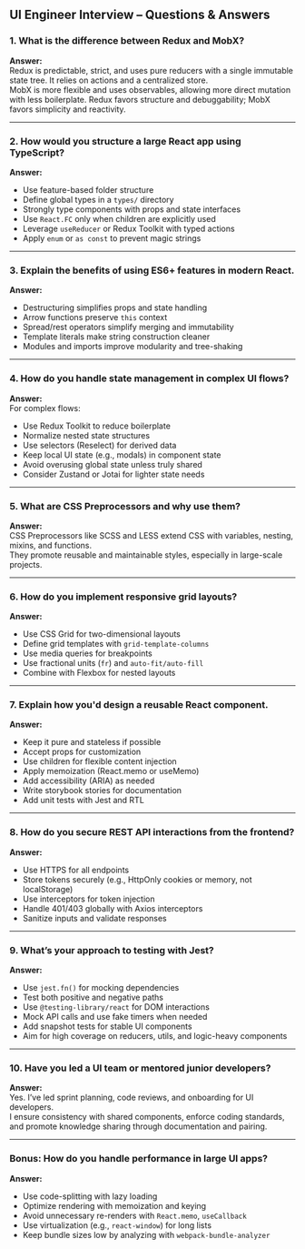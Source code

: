 ## UI Engineer Interview – Questions & Answers

### 1. What is the difference between Redux and MobX?
**Answer:**  
Redux is predictable, strict, and uses pure reducers with a single immutable state tree. It relies on actions and a centralized store.  
MobX is more flexible and uses observables, allowing more direct mutation with less boilerplate. Redux favors structure and debuggability; MobX favors simplicity and reactivity.

---

### 2. How would you structure a large React app using TypeScript?
**Answer:**  
- Use feature-based folder structure  
- Define global types in a `types/` directory  
- Strongly type components with props and state interfaces  
- Use `React.FC` only when children are explicitly used  
- Leverage `useReducer` or Redux Toolkit with typed actions  
- Apply `enum` or `as const` to prevent magic strings

---

### 3. Explain the benefits of using ES6+ features in modern React.
**Answer:**  
- Destructuring simplifies props and state handling  
- Arrow functions preserve `this` context  
- Spread/rest operators simplify merging and immutability  
- Template literals make string construction cleaner  
- Modules and imports improve modularity and tree-shaking

---

### 4. How do you handle state management in complex UI flows?
**Answer:**  
For complex flows:
- Use Redux Toolkit to reduce boilerplate  
- Normalize nested state structures  
- Use selectors (Reselect) for derived data  
- Keep local UI state (e.g., modals) in component state  
- Avoid overusing global state unless truly shared  
- Consider Zustand or Jotai for lighter state needs

---

### 5. What are CSS Preprocessors and why use them?
**Answer:**  
CSS Preprocessors like SCSS and LESS extend CSS with variables, nesting, mixins, and functions.  
They promote reusable and maintainable styles, especially in large-scale projects.

---

### 6. How do you implement responsive grid layouts?
**Answer:**  
- Use CSS Grid for two-dimensional layouts  
- Define grid templates with `grid-template-columns`  
- Use media queries for breakpoints  
- Use fractional units (`fr`) and `auto-fit/auto-fill`  
- Combine with Flexbox for nested layouts

---

### 7. Explain how you'd design a reusable React component.
**Answer:**  
- Keep it pure and stateless if possible  
- Accept props for customization  
- Use children for flexible content injection  
- Apply memoization (React.memo or useMemo)  
- Add accessibility (ARIA) as needed  
- Write storybook stories for documentation  
- Add unit tests with Jest and RTL

---

### 8. How do you secure REST API interactions from the frontend?
**Answer:**  
- Use HTTPS for all endpoints  
- Store tokens securely (e.g., HttpOnly cookies or memory, not localStorage)  
- Use interceptors for token injection  
- Handle 401/403 globally with Axios interceptors  
- Sanitize inputs and validate responses

---

### 9. What’s your approach to testing with Jest?
**Answer:**  
- Use `jest.fn()` for mocking dependencies  
- Test both positive and negative paths  
- Use `@testing-library/react` for DOM interactions  
- Mock API calls and use fake timers when needed  
- Add snapshot tests for stable UI components  
- Aim for high coverage on reducers, utils, and logic-heavy components

---

### 10. Have you led a UI team or mentored junior developers?
**Answer:**  
Yes. I’ve led sprint planning, code reviews, and onboarding for UI developers.  
I ensure consistency with shared components, enforce coding standards, and promote knowledge sharing through documentation and pairing.

---

### Bonus: How do you handle performance in large UI apps?
**Answer:**  
- Use code-splitting with lazy loading  
- Optimize rendering with memoization and keying  
- Avoid unnecessary re-renders with `React.memo`, `useCallback`  
- Use virtualization (e.g., `react-window`) for long lists  
- Keep bundle sizes low by analyzing with `webpack-bundle-analyzer`


